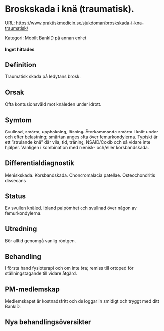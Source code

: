 # Broskskada i knä (traumatisk).

URL: https://www.praktiskmedicin.se/sjukdomar/broskskada-i-kna-traumatisk/



Kategori: Mobilt BankID på annan enhet

#### Inget hittades

## Definition

Traumatisk skada på ledytans brosk.

## Orsak

Ofta kontusionsvåld mot knäleden under idrott.

## Symtom

Svullnad, smärta, upphakning, låsning. Återkommande smärta i knät under och efter belastning; smärtan anges ofta över femurkondylerna. Typiskt är ett ”strulande knä” där vila, tid, träning, NSAID/Coxib och så vidare inte hjälper. Vanligen i kombination med menisk- och/eller korsbandskada.

## Differentialdiagnostik

Meniskskada. Korsbandskada. Chondromalacia patellae. Osteochondritis dissecans

## Status

Ev svullen knäled. Ibland palpömhet och svullnad över någon av femurkondylerna.

## Utredning

Bör alltid genomgå vanlig röntgen.

## Behandling

I första hand fysioterapi och om inte bra; remiss till ortoped för ställningstagande till vidare åtgärd.

## PM-medlemskap

Medlemskapet är kostnadsfritt och du loggar in smidigt och tryggt med ditt BankID.

## Nya behandlingsöversikter


